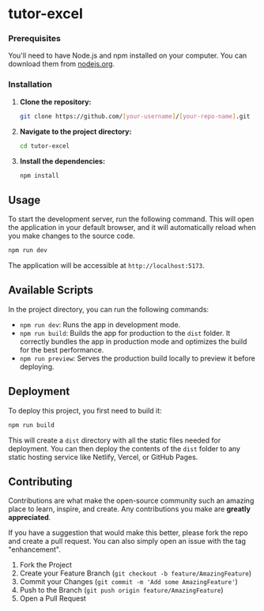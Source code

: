 # tutor-excel
### Prerequisites

You'll need to have Node.js and npm installed on your computer. You can download them from [nodejs.org](https://nodejs.org/).

### Installation

1.  **Clone the repository:**
    ```sh
    git clone https://github.com/[your-username]/[your-repo-name].git
    ```
2.  **Navigate to the project directory:**
    ```sh
    cd tutor-excel
    ```
3.  **Install the dependencies:**
    ```sh
    npm install
    ```

## Usage

To start the development server, run the following command. This will open the application in your default browser, and it will automatically reload when you make changes to the source code.

```sh
npm run dev
```

The application will be accessible at `http://localhost:5173`.

## Available Scripts

In the project directory, you can run the following commands:

*   `npm run dev`: Runs the app in development mode.
*   `npm run build`: Builds the app for production to the `dist` folder. It correctly bundles the app in production mode and optimizes the build for the best performance.
*   `npm run preview`: Serves the production build locally to preview it before deploying.

## Deployment

To deploy this project, you first need to build it:

```sh
npm run build
```

This will create a `dist` directory with all the static files needed for deployment. You can then deploy the contents of the `dist` folder to any static hosting service like Netlify, Vercel, or GitHub Pages.

## Contributing

Contributions are what make the open-source community such an amazing place to learn, inspire, and create. Any contributions you make are **greatly appreciated**.

If you have a suggestion that would make this better, please fork the repo and create a pull request. You can also simply open an issue with the tag "enhancement".

1.  Fork the Project
2.  Create your Feature Branch (`git checkout -b feature/AmazingFeature`)
3.  Commit your Changes (`git commit -m 'Add some AmazingFeature'`)
4.  Push to the Branch (`git push origin feature/AmazingFeature`)
5.  Open a Pull Request
